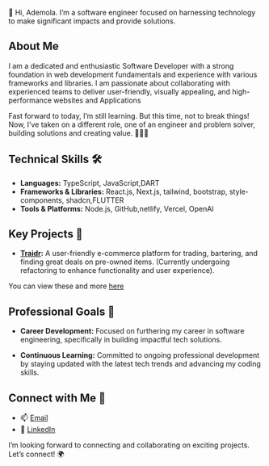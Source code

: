 👋 Hi, Ademola. I’m a software engineer focused on harnessing technology to make significant impacts and provide solutions.

## About Me
I am a dedicated and enthusiastic Software Developer with a strong foundation in web development fundamentals and experience with various frameworks and libraries. I am passionate about collaborating with experienced teams to deliver user-friendly, visually appealing, and high-performance websites and Applications

Fast forward to today, I’m still learning. But this time, not to break things! Now, I’ve taken on a different role, one of an engineer and problem solver, building solutions and creating value. 👷🏾‍♂️

## Technical Skills 🛠️
- **Languages:** TypeScript, JavaScript,DART 
- **Frameworks & Libraries:** React.js, Next.js, tailwind, bootstrap, style-components, shadcn,FLUTTER
- **Tools & Platforms:** Node.js, GitHub,netlify, Vercel, OpenAI


## Key Projects 🧩

- **[Traidr](https://traidr-frontend.vercel.app/):** A user-friendly e-commerce platform for trading, bartering, and finding great deals on pre-owned items. (Currently undergoing refactoring to enhance functionality and user experience).

You can view these and more [here](https://codinghab.vercel.app)

## Professional Goals 🚀
- **Career Development:** Focused on furthering my career in software engineering, specifically in building impactful tech solutions.
  
- **Continuous Learning:** Committed to ongoing professional development by staying updated with the latest tech trends and advancing my coding skills.

## Connect with Me 🤝
- 📫 [Email](mailto:ademolaabds@gmail.com)
- 🔗 [LinkedIn](https://www.linkedin.com/in/ademola-abdul)

I’m looking forward to connecting and collaborating on exciting projects. Let’s connect! 🌍
